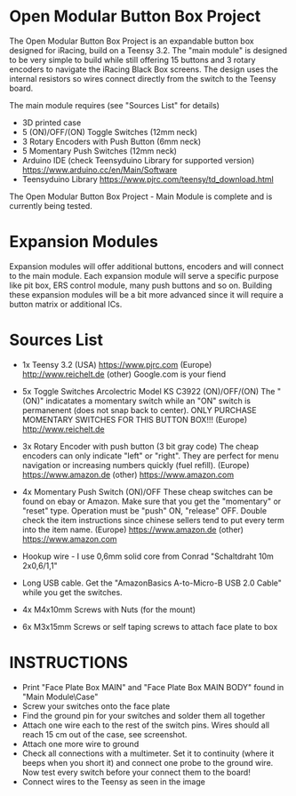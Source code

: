 Open Modular Button Box Project
===============================

The Open Modular Button Box Project is an expandable button box designed for iRacing, build on a Teensy 3.2. The "main module" is designed to be very simple to build while still offering 15 buttons and 3 rotary encoders to navigate the iRacing Black Box screens. 
The design uses the internal resistors so wires connect directly from the switch to the Teensy board.


The main module requires (see "Sources List" for details)
* 3D printed case
* 5 (ON)/OFF/(ON) Toggle Switches (12mm neck)
* 3 Rotary Encoders with Push Button (6mm neck)
* 5 Momentary Push Switches (12mm neck)
* Arduino IDE (check Teensyduino Library for supported version)
  https://www.arduino.cc/en/Main/Software
* Teensyduino Library 
  https://www.pjrc.com/teensy/td_download.html

The Open Modular Button Box Project - Main Module is complete and is currently being tested.



Expansion Modules
=================
Expansion modules will offer additional buttons, encoders and will connect to the main module. Each expansion module will serve a specific purpose like pit box, ERS control module, many push buttons and so on. 
Building these expansion modules will be a bit more advanced since it will require a button matrix or additional ICs.




Sources List
============
* 1x Teensy 3.2
  (USA) https://www.pjrc.com
  (Europe) http://www.reichelt.de
  (other) Google.com is your fiend
  
* 5x Toggle Switches Arcolectric Model KS C3922 (ON)/OFF/(ON)
   The "(ON)" indicatates a momentary switch while an "ON" switch is permanenent (does not snap back to center). 
   ONLY PURCHASE MOMENTARY SWITCHES FOR THIS BUTTON BOX!!!
   (Europe) http://www.reichelt.de
   
* 3x Rotary Encoder with push button (3 bit gray code)
  The cheap encoders can only indicate "left" or "right". They are perfect for menu navigation or increasing numbers quickly (fuel refill).
  (Europe) https://www.amazon.de
  (other) https://www.amazon.com
  
* 4x Momentary Push Switch (ON)/OFF
  These cheap switches can be found on ebay or Amazon. Make sure that you get the "momentary" or "reset" type. Operation must be "push" ON, "release" OFF.
  Double check the item instructions since chinese sellers tend to put every term into the item name.
  (Europe) https://www.amazon.de
  (other) https://www.amazon.com
  
  
* Hookup wire - I use 0,6mm solid core from Conrad "Schaltdraht 10m 2x0,6/1,1"
* Long USB cable. Get the "AmazonBasics A-to-Micro-B USB 2.0 Cable" while you get the switches.
* 4x M4x10mm Screws with Nuts (for the mount)
* 6x M3x15mm Screws or self taping screws to attach face plate to box



INSTRUCTIONS
============
* Print "Face Plate Box MAIN" and "Face Plate Box MAIN BODY" found in "Main Module\Case"
* Screw your switches onto the face plate
* Find the ground pin for your switches and solder them all together
* Attach one wire each to the rest of the switch pins. Wires should all reach 15 cm out of the case, see screenshot.
* Attach one more wire to ground
* Check all connections with a multimeter. Set it to continuity (where it beeps when you short it) and connect one probe to the ground wire. Now test every switch before your connect them to the board!
* Connect wires to the Teensy as seen in the image


